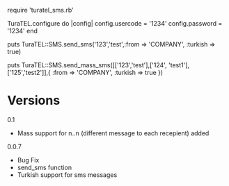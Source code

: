 

require 'turatel_sms.rb'

TuraTEL.configure do |config|
	config.usercode = '1234'
	config.password = '1234'
end

puts TuraTEL::SMS.send_sms('123','test',:from => 'COMPANY', :turkish => true)

puts TuraTEL::SMS.send_mass_sms([['123','test'],['124', 'test1'],['125','test2']],{ :from => 'COMPANY', :turkish => true })

Versions
========
0.1
- Mass support for n..n (different message to each recepient) added

0.0.7 
- Bug Fix
- send_sms function
- Turkish support for sms messages